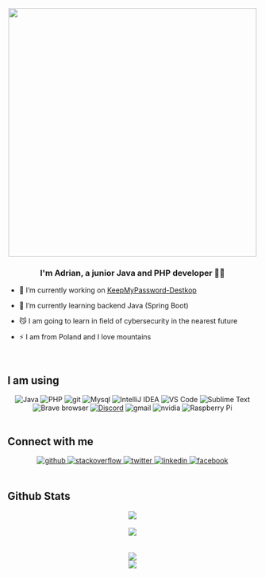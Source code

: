 <div align="center">
<img src="https://rishavanand.github.io/static/images/greetings.gif" align="center" style="width: 500px; height:auto" />
</div>  
  

### <div align="center">I'm Adrian, a junior Java and PHP developer 👨‍💻</div>  
  

- 🔭 I’m currently working on [KeepMyPassword-Destkop](https://github.com/xEdziu/KeepMyPassword-Desktop/)
  

- 🌱 I’m currently learning backend Java (Spring Boot)
  

- 😼 I am going to learn in field of cybersecurity in the nearest future  
  

- ⚡ I am from Poland and I love mountains  
  

<br/>  


## I am using
<div align="center">
  <img alt="Java" src="https://img.shields.io/badge/Java-ED8B00?style=for-the-badge&logo=java&logoColor=white" />
  <img alt="PHP" src="https://img.shields.io/badge/PHP-777BB4?style=for-the-badge&logo=php&logoColor=white" />
  <img alt="git" src="https://img.shields.io/badge/-Git-F05032?style=for-the-badge&logo=git&logoColor=white" />
  <img alt="Mysql" src="https://img.shields.io/badge/MySQL-00000F?style=for-the-badge&logo=mysql&logoColor=white" />
  <img alt="IntelliJ IDEA" src="https://img.shields.io/badge/IntelliJ IDEA-000000?style=for-the-badge&logo=intellijidea&logoColor=white" />
  <img alt="VS Code" src="https://img.shields.io/badge/VSCode-1f425f?style=for-the-badge&logo=VisualStudioCode&logoColor=white" />
  <img alt="Sublime Text" src="https://img.shields.io/badge/Sublime Text-4A4A4A?style=for-the-badge&logo=sublimetext&logoColor=FF9800" />
  <img alt="Brave browser" src="https://img.shields.io/badge/-Brave_Browser-FB542B?style=for-the-badge&logo=brave&logoColor=white" />
  <a href="https://discordapp.com/users/240841326386610177/"><img alt="Discord" src="https://img.shields.io/badge/Discord-7289DA?style=for-the-badge&logo=discord&logoColor=white" /></a>
  <img alt="gmail" src="https://img.shields.io/badge/Gmail-D14836?style=for-the-badge&logo=gmail&logoColor=white" />
  <img alt="nvidia" src="https://img.shields.io/badge/NVIDIA-RTX3060-76B900?style=for-the-badge&logo=nvidia&logoColor=white" />
  <img alt="Raspberry Pi" src="https://img.shields.io/badge/Raspberry Pi 4B+-A22846?style=for-the-badge&logo=raspberrypi&logoColor=white" />
</div>

<br/>  


## Connect with me  
<div align="center">
<a href="https://github.com/xEdziu" target="_blank">
<img src=https://img.shields.io/badge/github-%2324292e.svg?&style=for-the-badge&logo=github&logoColor=white alt=github style="margin-bottom: 5px;" />
</a>
<a href="https://stackoverflow.com/users/11461574/xedziu" target="_blank">
<img src=https://img.shields.io/badge/stackoverflow-%23F28032.svg?&style=for-the-badge&logo=stackoverflow&logoColor=white alt=stackoverflow style="margin-bottom: 5px;" />
</a>
<a href="https://twitter.com/AdrianEdziu" target="_blank">
<img src=https://img.shields.io/badge/twitter-%2300acee.svg?&style=for-the-badge&logo=twitter&logoColor=white alt=twitter style="margin-bottom: 5px;" />
</a>
<a href="https://linkedin.com/in/adrian-goral-7a651a203" target="_blank">
<img src=https://img.shields.io/badge/linkedin-%231E77B5.svg?&style=for-the-badge&logo=linkedin&logoColor=white alt=linkedin style="margin-bottom: 5px;" />
</a>
<a href="https://www.facebook.com/adrian.goral.6" target="_blank">
<img src=https://img.shields.io/badge/facebook-%232E87FB.svg?&style=for-the-badge&logo=facebook&logoColor=white alt=facebook style="margin-bottom: 5px;" />
</a>  
</div>  
  

<br/>  


## Github Stats  
<div align="center"><img src="https://github-readme-stats.vercel.app/api?username=xEdziu&count_private=true&show_icons=true&theme=dracula" align="center" /></div>  
<br/>  <div align="center"><img src="https://github-readme-stats.vercel.app/api/top-langs/?username=xEdziu&layout=compact&theme=dracula&hide=blade,html,javascript,scss,css,shell" align="center" /></div>  

<br/>  
  
  

<br/>

<div align="center">
            <a href="https://paypal.me/Edziu06" target="_blank" style="display: inline-block;">
                <img
                    src="https://img.shields.io/badge/Donate-PayPal-blue.svg?style=flat-square" 
                    align="center"
                />
            </a></div>
<div align="center">
            <a href="https://github.com/sponsors/xEdziu" target="_blank" style="display: inline-block;">
                <img
                    src="https://img.shields.io/badge/Sponsor-Github-d360a3"
                    align="center"
                />
            </a></div>
<br />
